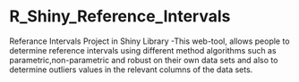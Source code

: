 # R_Shiny_Reference_Intervals
Referance Intervals Project in Shiny Library
-This web-tool, allows people to determine reference intervals using different method algorithms such as parametric,non-parametric and robust on their own data sets and also to determine outliers values in the relevant columns of the data sets.
